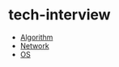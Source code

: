 # tech-interview
- [Algorithm](https://github.com/JuyeolRyu/tech-interview/blob/main/code-interview/CODE.md)
- [Network](https://github.com/JuyeolRyu/tech-interview/blob/main/tech/NETWORK.md)  
- [OS](https://github.com/JuyeolRyu/tech-interview/blob/main/tech/OS.md)
